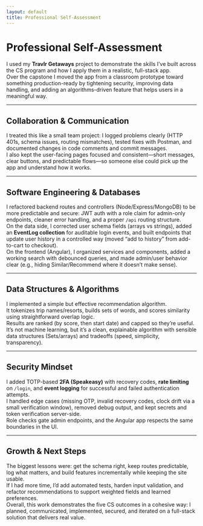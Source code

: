 ```yaml
---
layout: default
title: Professional Self-Assessment
---
```


<link rel="stylesheet" href="/assets/css/custom.css">

# Professional Self-Assessment

I used my **Travlr Getaways** project to demonstrate the skills I’ve built across the CS program and how I apply them in a realistic, full-stack app.  
Over the capstone I moved the app from a classroom prototype toward something production-ready by tightening security, improving data handling, and adding an algorithms-driven feature that helps users in a meaningful way.

<!-- TODO: Add banner or relevant image (optional, for ePortfolio polish) -->

---

## Collaboration & Communication
I treated this like a small team project: I logged problems clearly (HTTP 401s, schema issues, routing mismatches), tested fixes with Postman, and documented changes in code comments and commit messages.  
I also kept the user-facing pages focused and consistent—short messages, clear buttons, and predictable flows—so someone else could pick up the app and understand how it works.

<!-- TODO: Add screenshot showing Postman test results or commit history snippet -->

---

## Software Engineering & Databases
I refactored backend routes and controllers (Node/Express/MongoDB) to be more predictable and secure: JWT auth with a role claim for admin-only endpoints, cleaner error handling, and a proper `/api` routing structure.  
On the data side, I corrected user schema fields (arrays vs strings), added an **EventLog collection** for auditable login events, and built endpoints that update user history in a controlled way (moved “add to history” from add-to-cart to checkout).  
On the frontend (Angular), I organized services and components, added a working search with debounced queries, and made admin/user behavior clear (e.g., hiding Similar/Recommend where it doesn’t make sense).

<!-- TODO: Add screenshot of database schema and eventLog collection -->
<!-- TODO: Add screenshot of search functionality -->

---

## Data Structures & Algorithms
I implemented a simple but effective recommendation algorithm.  
It tokenizes trip names/resorts, builds sets of words, and scores similarity using straightforward overlap logic.  
Results are ranked (by score, then start date) and capped so they’re useful.  
It’s not machine learning, but it’s a clean, explainable algorithm with sensible data structures (Sets/arrays) and tradeoffs (speed, simplicity, transparency).

<!-- TODO: Add snippet or screenshot of the recommendation algorithm function -->

---

## Security Mindset
I added TOTP-based **2FA (Speakeasy)** with recovery codes, **rate limiting** on `/login`, and **event logging** for successful and failed authentication attempts.  
I handled edge cases (missing OTP, invalid recovery codes, clock drift via a small verification window), removed debug output, and kept secrets and token verification server-side.  
Role checks gate admin endpoints, and the Angular app respects the same boundaries in the UI.

<!-- TODO: Add screenshot showing 2FA prompt or rate-limit error message -->
<!-- TODO: Add screenshot showing role enforcement in API routes -->

---

## Growth & Next Steps
The biggest lessons were: get the schema right, keep routes predictable, log what matters, and build features incrementally while keeping the site usable.  
If I had more time, I’d add automated tests, harden input validation, and refactor recommendations to support weighted fields and learned preferences.  
Overall, this work demonstrates the five CS outcomes in a cohesive way: I planned, communicated, implemented, secured, and iterated on a full-stack solution that delivers real value.


